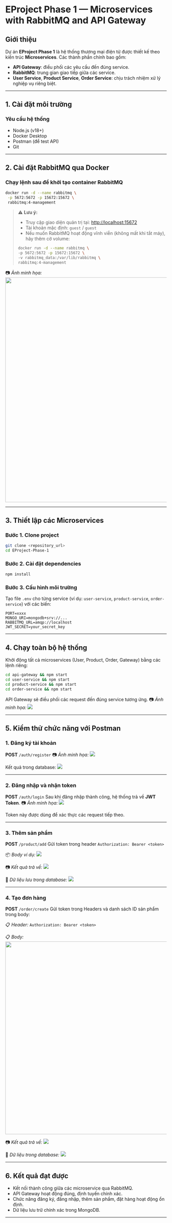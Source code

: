 # EProject Phase 1 — Microservices with RabbitMQ and API Gateway

## Giới thiệu

Dự án **EProject Phase 1** là hệ thống thương mại điện tử được thiết kế theo kiến trúc **Microservices**.
Các thành phần chính bao gồm:

- **API Gateway**: điều phối các yêu cầu đến đúng service.
- **RabbitMQ**: trung gian giao tiếp giữa các service.
- **User Service**, **Product Service**, **Order Service**: chịu trách nhiệm xử lý nghiệp vụ riêng biệt.

---

##  1. Cài đặt môi trường

### **Yêu cầu hệ thống**

- Node.js (v18+)
- Docker Desktop
- Postman (để test API)
- Git

---

## 2. Cài đặt RabbitMQ qua Docker

### **Chạy lệnh sau để khởi tạo container RabbitMQ**

```bash
docker run -d --name rabbitmq \
 -p 5672:5672 -p 15672:15672 \
 rabbitmq:4-management
```

> ⚠️ **Lưu ý:**
>
> - Truy cập giao diện quản trị tại: [http://localhost:15672](http://localhost:15672)
> - Tài khoản mặc định: `guest` / `guest`
> - Nếu muốn RabbitMQ hoạt động vĩnh viễn (không mất khi tắt máy), hãy thêm cờ volume:
>
> ```bash
> docker run -d --name rabbitmq \
> -p 5672:5672 -p 15672:15672 \
> -v rabbitmq_data:/var/lib/rabbitmq \
> rabbitmq:4-management
> ```

📷 _Ảnh minh họa:_ <img src="./public/asset/setuprabbitmq.png" width="700">

---

## 3. Thiết lập các Microservices

### **Bước 1. Clone project**

```bash
git clone <repository_url>
cd EProject-Phase-1
```

### **Bước 2. Cài đặt dependencies**

```bash
npm install
```

### **Bước 3. Cấu hình môi trường**

Tạo file `.env` cho từng service (ví dụ: `user-service`, `product-service`, `order-service`) với các biến:

```
PORT=xxxx
MONGO_URI=mongodb+srv://...
RABBITMQ_URL=amqp://localhost
JWT_SECRET=your_secret_key
```



---

## 4. Chạy toàn bộ hệ thống

Khởi động tất cả microservices (User, Product, Order, Gateway) bằng các lệnh riêng:

```bash
cd api-gateway && npm start
cd user-service && npm start
cd product-service && npm start
cd order-service && npm start
```

API Gateway sẽ điều phối các request đến đúng service tương ứng.
📷 _Ảnh minh họa:_ <img src="./public/asset/setupapigateway.png">

---

## 5. Kiểm thử chức năng với Postman

### **1️. Đăng ký tài khoản**

**POST** `/auth/register`
📷 _Ảnh minh họa:_ <img src="./public/asset/register.png">

Kết quả trong database: <img src="./public/asset/databaseuser.png">

---

### **2. Đăng nhập và nhận token**

**POST** `/auth/login`
Sau khi đăng nhập thành công, hệ thống trả về **JWT Token**.
📷 _Ảnh minh họa:_ <img src="./public/asset/login.png">

Token này được dùng để xác thực các request tiếp theo.

---

### **3️. Thêm sản phẩm**

**POST** `/product/add`
Gửi token trong header `Authorization: Bearer <token>`

📦 _Body ví dụ:_ <img src="./public/asset/bodyaddproduct.png">

📷 _Kết quả trả về:_ <img src="./public/asset/ketquaaddproduct.png">

📂 _Dữ liệu lưu trong database:_ <img src="./public/asset/databaseaddproduct.png">

---

### **4. Tạo đơn hàng**

**POST** `/order/create`
Gửi token trong Headers và danh sách ID sản phẩm trong body:

📋 _Header:_
`Authorization: Bearer <token>`

📋 _Body:_ <img src="./public/asset/ids.png" width="600">

📷 _Kết quả trả về:_ <img src="./public/asset/ketquadathang.png">

📂 _Dữ liệu trong database:_ <img src="./public/asset/databaseorder.png">

---

## 6. Kết quả đạt được

- Kết nối thành công giữa các microservice qua RabbitMQ.
- API Gateway hoạt động đúng, định tuyến chính xác.
- Chức năng đăng ký, đăng nhập, thêm sản phẩm, đặt hàng hoạt động ổn định.
- Dữ liệu lưu trữ chính xác trong MongoDB.

---


```
